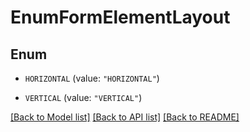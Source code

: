 # EnumFormElementLayout

## Enum


* `HORIZONTAL` (value: `"HORIZONTAL"`)

* `VERTICAL` (value: `"VERTICAL"`)


[[Back to Model list]](../README.md#documentation-for-models) [[Back to API list]](../README.md#documentation-for-api-endpoints) [[Back to README]](../README.md)


